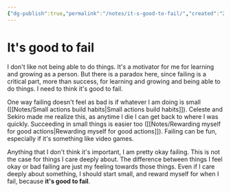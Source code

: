 ```yaml
---
{"dg-publish":true,"permalink":"/notes/it-s-good-to-fail/","created":"2024-01-02T21:25:26.991+09:00","updated":"2024-01-02T21:32:27.629+09:00"}
---
```


# It's good to fail

I don't like not being able to do things. It's a motivator for me for learning and growing as a person. But there is a paradox here, since failing is a critical part, more than success, for learning and growing and being able to do things. I need to think it's good to fail.

One way failing doesn't feel as bad is if whatever I am doing is small ([[Notes/Small actions build habits\|Small actions build habits]]). Celeste and Sekiro made me realize this, as anytime I die I can get back to where I was quickly. Succeeding in small things is easier too ([[Notes/Rewarding myself for good actions\|Rewarding myself for good actions]]). Failing can be fun, especially if it's something like video games.

Anything that I don't think it's important, I am pretty okay failing. This is not the case for things I care deeply about. The difference between things I feel okay or bad failing are just my feeling towards those things. Even if I care deeply about something, I should start small, and reward myself for when I fail, because **it's good to fail**.

